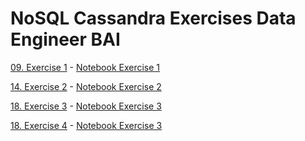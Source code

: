 # NoSQL Cassandra Exercises Data Engineer BAI

[09. Exercise 1](https://www.bootcampai.org/courses/nanodegree-data-engineer/lesson/09-exercise-1/) - 
[Notebook Exercise 1](/Notebooks/Lesson%203%20Exercise%201%20Three%20Queries%20Three%20Tables.ipynb)

[14. Exercise 2](https://www.bootcampai.org/courses/nanodegree-data-engineer/lesson/14-exercise-2/) - 
[Notebook Exercise 2](/Notebooks/Lesson%203%20Exercise%202%20Primary%20Key-ANSWER%20KEY.ipynb)

[18. Exercise 3](https://www.bootcampai.org/courses/nanodegree-data-engineer/lesson/18-exercise-3/) - 
[Notebook Exercise 3](/Notebooks/Lesson%203%20Exercise%203%20Clustering%20Column.ipynb)

[18. Exercise 4](https://www.bootcampai.org/courses/nanodegree-data-engineer/lesson/22-exercise-4/) - 
[Notebook Exercise 3](/Notebooks/Lesson%203%20Exercise%204%20Using%20the%20WHERE%20Clause.ipynb)

